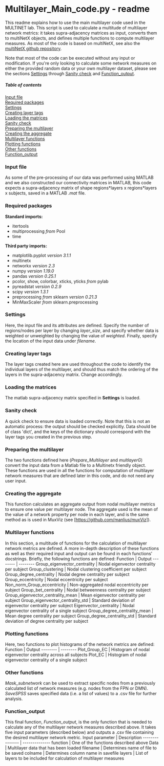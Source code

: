 # Multilayer_Main_code.py - readme
This readme explains how to use the main multilayer code used in the MULTINET lab. This script is used to calculate a multitude of multilayer network metrics: it takes supra-adjacency matrices as input, converts them to multiNetX objects, and defines multiple functions to compute multilayer measures. As most of the code is based on multiNetX, see also the [multiNetX github repository](https://github.com/nkoub/multinetx "multiNetX github repository").

Note that most of the code can be executed without any input or modification. If you're only looking to calculate some network measures on  either the provided random data or your own multilayer dataset, please see the sections [Settings](#Settings "Goto Settings") through [Sanity check](#Sanity%20check "Goto Sanity check") and [Function_output](#Function_output "Goto Function_output").

##### Table of contents
[Input file](#Input%20file "Goto Input file")  
[Required packages](#Required%20packages "Goto Required packages")  
[Settings](#Settings "Goto Settings")  
[Creating layer tags](#Creating%20layer%20tags "Goto Creating layer tags")  
[Loading the matrices](#Loading%20the%20matrices "Goto Loading the matrices")  
[Sanity check](#Sanity%20check "Goto Sanity check")  
[Preparing the multilayer](#Preparing%20the%20multilayer "Goto Preparing the multilayer")  
[Creating the aggregate](#Creating%20the%20aggregate "Goto Creating the aggregate")  
[Multilayer functions](#Multilayer%20functions "Goto Multilayer functions")  
[Plotting functions](#Plotting%20functions "Goto Plotting functions")  
[Other functions](#Other%20functions "Goto Other functions")  
[Function_output](#Function_output "Goto Function_output")  

### Input file
As some of the pre-processing of our data was performed using MATLAB and we also constructed our connectivity matrices in MATLAB, this code expects a supra-adjacency matrix of shape regions\*layers x regions\*layers x subjects, saved in a MATLAB _.mat_ file.

### Required packages
__Standard imports:__
* itertools
* multiprocessing _from_ Pool
* time

__Third party imports:__
* matplotlib.pyplot _version 3.1.1_
* multinetx
* networkx _version 2.3_
* numpy _version 1.19.0_
* pandas _version 0.25.1_
* pcolor, show, colorbar, xticks, yticks _from_ pylab
* pyreadstat _version 0.2.9_
* scipy _version 1.3.1_
* preprocessing _from_ sklearn _version 0.21.3_
* MinMaxScaler _from_ sklearn.preprocessing

### Settings
Here, the input file and its attributes are defined. 
Specify the number of regions/nodes per layer by changing *layer_size*, and specify whether data is weighted or unweighted by changing the value of *weighted*. Finally, specify the location of the input data under *filename*.

### Creating layer tags
The layer tags created here are used throughout the code to identify the individual layers of the multilayer, and should thus match the ordering of the layers in the supra-adjacency matrix. Change accordingly.

### Loading the matrices
The matlab supra-adjacency matrix specified in __Settings__ is loaded.

### Sanity check
A quick check to ensure data is loaded correctly. Note that this is not an automatic process: the output should be checked explicitly. Data should be of class 'dict', and the keys of the dictionary should correspond with the layer tags you created in the previous step.

### Preparing the multilayer
The two functions defined here (*Prepare_Multilayer* and *multlayerG*) convert the input data from a Matlab file to a Multinetx friendly object. These functions are used in all the functions for computation of multilayer network measures that are defined later in this code, and do not need any user input.

### Creating the aggregate
This function calculates an aggregate output from nodal multilayer metrics to ensure one value per multilayer node. The aggregate used is the mean of the value of a network property per node in each layer, and is the same method as is used in MuxViz (see [https://github.com/manlius/muxViz]).

### Multilayer functions
In this section, a multitude of functions for the calculation of multilayer network metrics are defined. A more in-depth description of these functions as well as their required input and output can be found in each functions' docstrings. Briefly, the following functions are defined:
Function | Output
-------- | --------
Group_eigenvector_centrality | Nodal eigenvector centrality per subject
Group_clustering | Nodal clustering coefficient per subject
Group_degree_centrality | Nodal degree centrality per subject
Group_eccentricity | Nodal eccentricity per subject
Non_norm_Group_eccentricity | Non-aggregated nodal eccentricity per subject
Group_bet_centrality | Nodal betweenness centrality per subject
Group_eigenvector_centrality_mean | Mean eigenvector centrality per subject
Group_eigenvector_centrality_std | Standard deviation of eigenvector centrality per subject
Eigenvector_centrality | Nodal eigenvector centrality of a single subject
Group_degree_centrality_mean | Mean degree centrality per subject
Group_degree_centrality_std | Standard deviation of degree centrality per subject

### Plotting functions
Here, two functions to plot histograms of the network metrics are defined:
Function | Output
-------- | --------
Plot_Group_EC | Histogram of nodal eigenvector centrality across all subjects
Plot_EC | Histogram of nodal eigenvector centrality of a single subject

### Other functions
*Mask_subnetwork* can be used to extract specific nodes from a previously calculated list of network measures (e.g. nodes from the FPN or DMN). *SaveSPSS* saves specified data (i.e. a list of values) to a .csv file for further analysis.

### Function_output
This final function, *Function_output*, is the only function that is needed to calculate any of the multilayer network measures described above. It takes five input parameters (described below) and outputs a .csv file containing the desired multilayer network metric.
Input parameter | Description
--------------- | --------------
function        | One of the functions described above
Data            | Multilayer data that has been loaded
filename        | Determines name of file to be saved
colname		| Determines column name in savefile
layers		| List of layers to be included for calculation of multilayer measures

